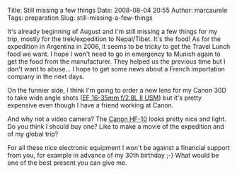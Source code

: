 Title: Still missing a few things
Date: 2008-08-04 20:55
Author: marcaurele
Tags: preparation
Slug: still-missing-a-few-things

It's already beginning of August and I'm still missing a few things for
my trip, mostly for the trek/expedition to Nepal/Tibet. It's the food!
As for the expedition in Argentina in 2006, it seems to be tricky to get
the Travel Lunch food we want. I hope I won't need to go in emergency to
Munich again to get the food from the manufacturer. They helped us the
previous time but I don't want to abuse... I hope to get some news about
a French importation company in the next days.

On the funnier side, I think I'm going to order a new lens for my Canon
30D to take wide angle shots ([EF 16-35mm f/2.8L II USM][]) but it's
pretty expensive even though I have a friend working at Canon.  

And why not a video camera? The [Canon HF-10][] looks pretty nice and
light. Do you think I should buy one? Like to make a movie of the
expedition and of my global trip?

For all these nice electronic equipment I won't be against a financial
support from you, for example in advance of my 30th birthday ;-) What
would be one of the best present you can give me.

  [EF 16-35mm f/2.8L II USM]: http://fr.canon.ch/For_Home/Product_Finder/Cameras/EF_Lenses/Zoom_Lenses/EF_1635mm_f28L_II_USM/index.asp
  [Canon HF-10]: http://fr.canon.ch/For_Home/Product_Finder/Camcorders/High_Definition_HD/HF10/index.asp
